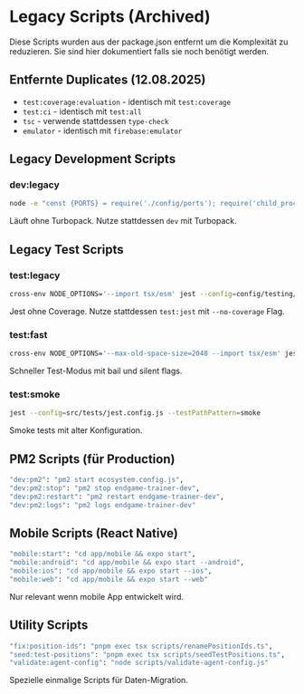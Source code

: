 # Legacy Scripts (Archived)

Diese Scripts wurden aus der package.json entfernt um die Komplexität zu reduzieren.
Sie sind hier dokumentiert falls sie noch benötigt werden.

## Entfernte Duplicates (12.08.2025)

- `test:coverage:evaluation` - identisch mit `test:coverage`
- `test:ci` - identisch mit `test:all`
- `tsc` - verwende stattdessen `type-check`
- `emulator` - identisch mit `firebase:emulator`

## Legacy Development Scripts

### dev:legacy

```bash
node -e "const {PORTS} = require('./config/ports'); require('child_process').execSync('next dev -p ' + PORTS.DEV, {stdio: 'inherit'})"
```

Läuft ohne Turbopack. Nutze stattdessen `dev` mit Turbopack.

## Legacy Test Scripts

### test:legacy

```bash
cross-env NODE_OPTIONS='--import tsx/esm' jest --config=config/testing/jest.config.ts --no-coverage
```

Jest ohne Coverage. Nutze stattdessen `test:jest` mit `--no-coverage` Flag.

### test:fast

```bash
cross-env NODE_OPTIONS='--max-old-space-size=2048 --import tsx/esm' jest --config=config/testing/jest.config.ts --no-coverage --bail --silent
```

Schneller Test-Modus mit bail und silent flags.

### test:smoke

```bash
jest --config=src/tests/jest.config.js --testPathPattern=smoke
```

Smoke tests mit alter Konfiguration.

## PM2 Scripts (für Production)

```bash
"dev:pm2": "pm2 start ecosystem.config.js",
"dev:pm2:stop": "pm2 stop endgame-trainer-dev",
"dev:pm2:restart": "pm2 restart endgame-trainer-dev",
"dev:pm2:logs": "pm2 logs endgame-trainer-dev"
```

## Mobile Scripts (React Native)

```bash
"mobile:start": "cd app/mobile && expo start",
"mobile:android": "cd app/mobile && expo start --android",
"mobile:ios": "cd app/mobile && expo start --ios",
"mobile:web": "cd app/mobile && expo start --web"
```

Nur relevant wenn mobile App entwickelt wird.

## Utility Scripts

```bash
"fix:position-ids": "pnpm exec tsx scripts/renamePositionIds.ts",
"seed:test-positions": "pnpm exec tsx scripts/seedTestPositions.ts",
"validate:agent-config": "node scripts/validate-agent-config.js"
```

Spezielle einmalige Scripts für Daten-Migration.

